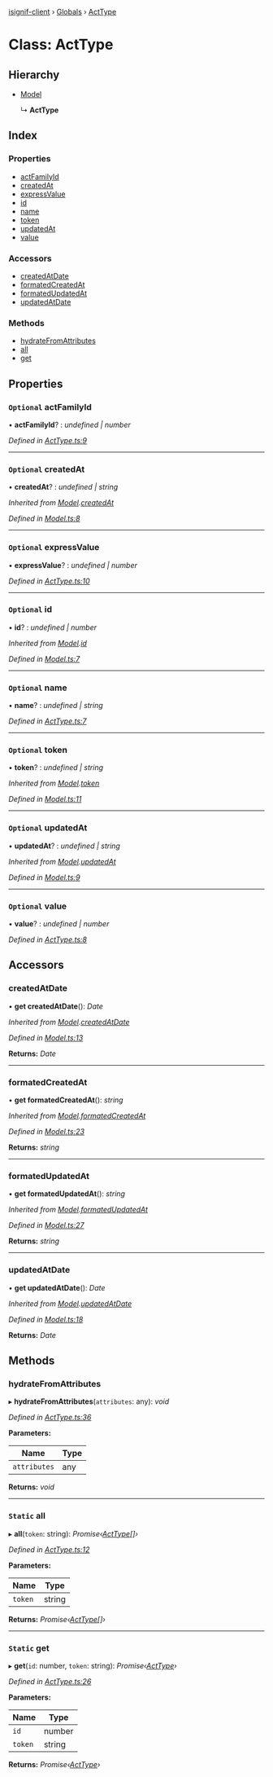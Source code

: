 [isignif-client](../README.md) › [Globals](../globals.md) › [ActType](acttype.md)

# Class: ActType

## Hierarchy

* [Model](model.md)

  ↳ **ActType**

## Index

### Properties

* [actFamilyId](acttype.md#optional-actfamilyid)
* [createdAt](acttype.md#optional-createdat)
* [expressValue](acttype.md#optional-expressvalue)
* [id](acttype.md#optional-id)
* [name](acttype.md#optional-name)
* [token](acttype.md#optional-token)
* [updatedAt](acttype.md#optional-updatedat)
* [value](acttype.md#optional-value)

### Accessors

* [createdAtDate](acttype.md#createdatdate)
* [formatedCreatedAt](acttype.md#formatedcreatedat)
* [formatedUpdatedAt](acttype.md#formatedupdatedat)
* [updatedAtDate](acttype.md#updatedatdate)

### Methods

* [hydrateFromAttributes](acttype.md#hydratefromattributes)
* [all](acttype.md#static-all)
* [get](acttype.md#static-get)

## Properties

### `Optional` actFamilyId

• **actFamilyId**? : *undefined | number*

*Defined in [ActType.ts:9](https://github.com/isignif/isignif-client/blob/9ffe7d1/src/ActType.ts#L9)*

___

### `Optional` createdAt

• **createdAt**? : *undefined | string*

*Inherited from [Model](model.md).[createdAt](model.md#optional-createdat)*

*Defined in [Model.ts:8](https://github.com/isignif/isignif-client/blob/9ffe7d1/src/Model.ts#L8)*

___

### `Optional` expressValue

• **expressValue**? : *undefined | number*

*Defined in [ActType.ts:10](https://github.com/isignif/isignif-client/blob/9ffe7d1/src/ActType.ts#L10)*

___

### `Optional` id

• **id**? : *undefined | number*

*Inherited from [Model](model.md).[id](model.md#optional-id)*

*Defined in [Model.ts:7](https://github.com/isignif/isignif-client/blob/9ffe7d1/src/Model.ts#L7)*

___

### `Optional` name

• **name**? : *undefined | string*

*Defined in [ActType.ts:7](https://github.com/isignif/isignif-client/blob/9ffe7d1/src/ActType.ts#L7)*

___

### `Optional` token

• **token**? : *undefined | string*

*Inherited from [Model](model.md).[token](model.md#optional-token)*

*Defined in [Model.ts:11](https://github.com/isignif/isignif-client/blob/9ffe7d1/src/Model.ts#L11)*

___

### `Optional` updatedAt

• **updatedAt**? : *undefined | string*

*Inherited from [Model](model.md).[updatedAt](model.md#optional-updatedat)*

*Defined in [Model.ts:9](https://github.com/isignif/isignif-client/blob/9ffe7d1/src/Model.ts#L9)*

___

### `Optional` value

• **value**? : *undefined | number*

*Defined in [ActType.ts:8](https://github.com/isignif/isignif-client/blob/9ffe7d1/src/ActType.ts#L8)*

## Accessors

###  createdAtDate

• **get createdAtDate**(): *Date*

*Inherited from [Model](model.md).[createdAtDate](model.md#createdatdate)*

*Defined in [Model.ts:13](https://github.com/isignif/isignif-client/blob/9ffe7d1/src/Model.ts#L13)*

**Returns:** *Date*

___

###  formatedCreatedAt

• **get formatedCreatedAt**(): *string*

*Inherited from [Model](model.md).[formatedCreatedAt](model.md#formatedcreatedat)*

*Defined in [Model.ts:23](https://github.com/isignif/isignif-client/blob/9ffe7d1/src/Model.ts#L23)*

**Returns:** *string*

___

###  formatedUpdatedAt

• **get formatedUpdatedAt**(): *string*

*Inherited from [Model](model.md).[formatedUpdatedAt](model.md#formatedupdatedat)*

*Defined in [Model.ts:27](https://github.com/isignif/isignif-client/blob/9ffe7d1/src/Model.ts#L27)*

**Returns:** *string*

___

###  updatedAtDate

• **get updatedAtDate**(): *Date*

*Inherited from [Model](model.md).[updatedAtDate](model.md#updatedatdate)*

*Defined in [Model.ts:18](https://github.com/isignif/isignif-client/blob/9ffe7d1/src/Model.ts#L18)*

**Returns:** *Date*

## Methods

###  hydrateFromAttributes

▸ **hydrateFromAttributes**(`attributes`: any): *void*

*Defined in [ActType.ts:36](https://github.com/isignif/isignif-client/blob/9ffe7d1/src/ActType.ts#L36)*

**Parameters:**

Name | Type |
------ | ------ |
`attributes` | any |

**Returns:** *void*

___

### `Static` all

▸ **all**(`token`: string): *Promise‹[ActType](acttype.md)[]›*

*Defined in [ActType.ts:12](https://github.com/isignif/isignif-client/blob/9ffe7d1/src/ActType.ts#L12)*

**Parameters:**

Name | Type |
------ | ------ |
`token` | string |

**Returns:** *Promise‹[ActType](acttype.md)[]›*

___

### `Static` get

▸ **get**(`id`: number, `token`: string): *Promise‹[ActType](acttype.md)›*

*Defined in [ActType.ts:26](https://github.com/isignif/isignif-client/blob/9ffe7d1/src/ActType.ts#L26)*

**Parameters:**

Name | Type |
------ | ------ |
`id` | number |
`token` | string |

**Returns:** *Promise‹[ActType](acttype.md)›*
